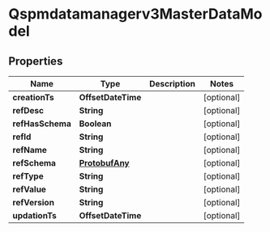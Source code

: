 

# Qspmdatamanagerv3MasterDataModel


## Properties

| Name | Type | Description | Notes |
|------------ | ------------- | ------------- | -------------|
|**creationTs** | **OffsetDateTime** |  |  [optional] |
|**refDesc** | **String** |  |  [optional] |
|**refHasSchema** | **Boolean** |  |  [optional] |
|**refId** | **String** |  |  [optional] |
|**refName** | **String** |  |  [optional] |
|**refSchema** | [**ProtobufAny**](ProtobufAny.md) |  |  [optional] |
|**refType** | **String** |  |  [optional] |
|**refValue** | **String** |  |  [optional] |
|**refVersion** | **String** |  |  [optional] |
|**updationTs** | **OffsetDateTime** |  |  [optional] |



